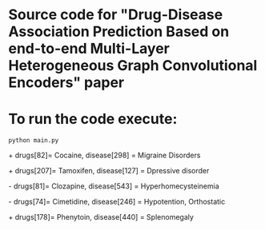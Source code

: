 # Source code for "Drug-Disease Association Prediction Based on end-to-end Multi-Layer Heterogeneous Graph Convolutional Encoders" paper

# To run the code execute:
`python main.py`

\+ drugs[82]= Cocaine, disease[298] = Migraine Disorders 

\+ drugs[207]= Tamoxifen, disease[127] = Dpressive disorder

\- drugs[81]= Clozapine, disease[543] = Hyperhomecysteinemia

\- drugs[74]= Cimetidine, disease[246] = Hypotention, Orthostatic

\+ drugs[178]= Phenytoin, disease[440] = Splenomegaly
